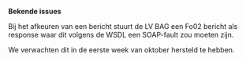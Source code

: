 **Bekende issues**

Bij het afkeuren van een bericht stuurt de LV BAG een Fo02 bericht als response waar dit volgens de WSDL een SOAP-fault zou moeten zijn. 

We verwachten dit in de eerste week van oktober hersteld te hebben.





